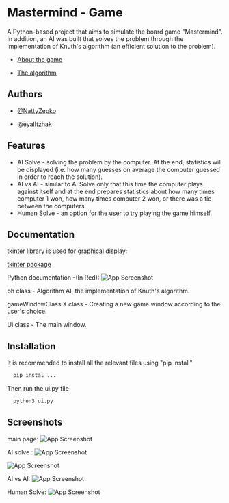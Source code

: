 
# Mastermind - Game

A Python-based project that aims to simulate the board game "Mastermind".
In addition, an AI was built that solves the problem through the implementation of Knuth's algorithm (an efficient solution to the problem).

- [About the game](https://en.wikipedia.org/wiki/Mastermind_(board_game))

- [The algorithm](https://github.com/NattyZepko)








## Authors

- [@NattyZepko](https://github.com/NattyZepko)

- [@eyalItzhak](https://github.com/eyalItzhak)


 
## Features

- AI Solve - solving the problem by the computer. At the end, statistics will be displayed (i.e. how many guesses on average the computer guessed in order to reach the solution).
- AI vs AI - similar to AI Solve only that this time the computer plays against itself and at the end prepares statistics about how many times computer 1 won, how many times computer 2 won, or there was a tie between the computers.
- Human Solve - an option for the user to try playing the game himself.



## Documentation

tkinter library is used for graphical display:

[tkinter package](https://docs.python.org/3/library/tkinter.html)

Python documentation -(In Red):
![App Screenshot](https://user-images.githubusercontent.com/62293316/209551292-43ca17e8-d756-4f61-b193-de6b70845850.png)

bh class - Algorithm AI, the implementation of Knuth's algorithm.

gameWindowClass X class - Creating a new game window according to the user's choice.

Ui class - The main window.
## Installation

It is recommended to install all the relevant files using "pip install"
```bash
  pip instal ...
```
Then run the ui.py file

```bash
  python3 ui.py
```

## Screenshots
main page:
![App Screenshot](https://user-images.githubusercontent.com/62293316/209550050-63b324a5-d1e7-4297-b560-bef8b65b356f.png)


AI solve :
![App Screenshot](https://user-images.githubusercontent.com/62293316/209550196-d5964672-3942-4407-8699-d64eb94f5934.png)

![App Screenshot](https://user-images.githubusercontent.com/62293316/209550237-254a453a-97a6-4cbe-9e62-6615118f8e41.png)

AI vs AI:
![App Screenshot](https://user-images.githubusercontent.com/62293316/209550337-f9e2025e-a131-494a-83e8-472e2fc5f815.png)

Human Solve:
![App Screenshot](https://user-images.githubusercontent.com/62293316/209550392-7be43f31-fd2c-49f2-a383-2718c812cbde.png)
